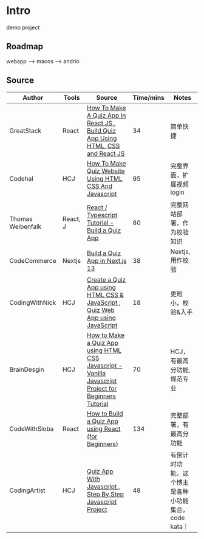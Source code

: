 # Intro
demo project
## Roadmap
webapp --> macos --> andrio
## Source

|Author|Tools|Source|Time/mins|Notes|
| --- | --- |---|---|---|
|GreatStack|React|[How To Make A Quiz App In React JS , Build Quiz App Using HTML, CSS and React JS](https://www.youtube.com/watch?v=VMZ7lcSdVnY)|34|简单快捷|
|Codehal|HCJ|[How To Make Quiz Website Using HTML CSS And Javascript](https://www.youtube.com/watch?v=Vp8x8-reqZA)|95|完整界面，扩展视频login|
|Thomas Weibenfalk|React, J|[React / Typescript Tutorial - Build a Quiz App](https://www.youtube.com/watch?v=F2JCjVSZlG0)|80|完整网站部署，作为校验知识|
|CodeCommerce|Nextjs|[Build a Quiz App in Next.js 13](https://www.youtube.com/watch?v=tXW1PmbtmHE)|38|Nextjs,用作校验|
|CodingWithNick|HCJ|[Create a Quiz App using HTML CSS & JavaScript ; Quiz Web App using JavaScript](https://www.youtube.com/watch?v=CqddbIrEM5I)|18|更短小，校验&入手|
|BrainDesgin|HCJ|[How to Make a Quiz App using HTML CSS Javascript - Vanilla Javascript Project for Beginners Tutorial](https://www.youtube.com/watch?v=f4fB9Xg2JEY)|70|HCJ，有最高分功能,规范专业|
|CodeWithSloba|React|[How to Build a Quiz App using React (for Beginners)](https://www.youtube.com/watch?v=UX5HIrxbRUc)|134|完整部署，有最高分功能|
|CodingArtist|HCJ|[Quiz App With Javascript , Step By Step Javascript Project](https://www.youtube.com/watch?v=p-2G-7vLuV4)|48|有倒计时功能，这个博主是各种小功能集合，code kata｜